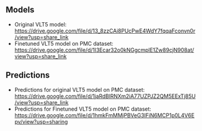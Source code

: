 ## Models
- Original VLT5 model: https://drive.google.com/file/d/13_8zzCAi8PUcPwE4WdY7fqqaFconvn0r/view?usp=share_link
- Finetuned VLT5 model on PMC dataset: https://drive.google.com/file/d/1I3Ecar32o0kNGgcmplE1Zw89cjN908at/view?usp=share_link

## Predictions
- Predictions for original VLT5 model on PMC dataset: https://drive.google.com/file/d/1jaRdBlRNXm2iA77UZPJZ2QM5EExTj85U/view?usp=share_link
- Predictions for Finetuned VLT5 model on PMC dataset: https://drive.google.com/file/d/1hmkFmMMjPBVeG3IFiN6MCP1p0L4V6Epv/view?usp=sharing
